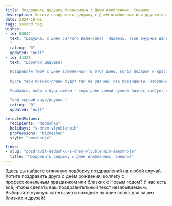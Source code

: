 ```yaml
---
title: Поздравить дедушку бизнесмена с Днем влюбленных. Смешное
description: Хотите поздравить дедушку с Днем влюбленных или другим праздником? Наш ИИ создаст незабываемое поздравление, а вы обязательно выделитесь среди других.  
date: 2024-10-01
tags: second tag
wishes:
- id: 86847
  text: "Дедушка, с Днём святого Валентина!  Надеюсь, твои амурные дела процветают не хуже, чем твой бизнес!  Пусть твой доход от любви будет таким же стабильным, как годовой отчёт твоей компании, а романтика — такой же долгосрочной инвестицией, как акции \"Газпрома\"!  Желаю тебе океана счастья и хотя бы одной валентинки, подписанной не внучкой!
  "
  rating: "0"
  updated: "null"
- id: 44328
  text: "Дорогой Дедушка!
  
  Поздравляю тебя с Днём влюблённых! В этот день, когда подарки и красивые слова разлетаются, как акции на бирже, желаю тебе находить любовь в каждом шаге, даже если это всего лишь очередная сделка!
  
  Пусть твои бизнес-планы будут так же удачны, как президенты, избранные с первой попытки, а романтические успехи – так же внушительны, как твоё обаяние на переговорах. Помни, что настоящая прибыль – это когда ты понимаешь, что в жизни есть что-то важнее денег. Например, хорошая шутка!
  
  Улыбайся, люби и будь любим – ведь даже самый лучший бизнес требует хороших эмоций. С праздником тебя, наш финансовый гуру! Надеюсь, этот день пройдёт под знаком не только прибыли, но и настоящего счастья!
  
  Твой верный внук/внучка."
  rating: "0"
  updated: "null"

selectedValues:
  recipients: "dedushku"
  holidays: "s-dnem-vlyublennih"
  professions: "biznesmen"
  style: "smeshnoje"

links:
- slug: "pozdravit-dedushku-s-dnem-vlyublennih-smeshnoje"
  title: "Поздравить дедушку с Днем влюбленных. Смешное"
---
```


Здесь вы найдете отличную подборку поздравлений на любой случай.
Хотите поздравить друга с днём рождения, коллегу с профессиональным праздником или близких с Новым годом? У нас есть всё, чтобы сделать ваш поздравительный текст незабываемым. Выбирайте нужную категорию и находите лучшие слова для ваших близких и друзей!
